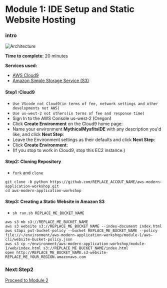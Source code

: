 # Module 1: IDE Setup and Static Website Hosting
### intro
![Architecture](/images/module-1/architecture-module-1.png)

**Time to complete:** 20 minutes

**Services used:**
* [AWS Cloud9](https://aws.amazon.com/cloud9/)
* [Amazon Simple Storage Service (S3)](https://aws.amazon.com/s3/)


#### Step1 :Cloud9
- `Use VScode not Cloud9(in terms of fee, network settings and other developments not AWS)`
- `Use us-west-2 not others(in terms of fee and response time)`
- Sign In to the AWS Console us-west-2 (Oregon)
- Click **Create Environment** on the Cloud9 home page:
- Name your environment **MythicalMysfitsIDE** with any description you'd like, and click **Next Step**:
- Leave the Environment settings as their defaults and click **Next Step**:
- Click **Create Environment**:
- (If you stop to work in Cloud9, stop this EC2 instance.)

#### Step2: Cloning Repository
- `fork` and `clone` 
```
git clone -b python https://github.com/REPLACE_ACCOUT_NAME/aws-modern-application-workshop.git
cd aws-modern-application-workshop
```

#### Step3: Creating a Static Website in Amazon S3
- `sh run.sh REPLACE_ME_BUCKET_NAME`
```
aws s3 mb s3://REPLACE_ME_BUCKET_NAME
aws s3 website s3://REPLACE_ME_BUCKET_NAME --index-document index.html
aws s3api put-bucket-policy --bucket REPLACE_ME_BUCKET_NAME --policy file://~/environment/aws-modern-application-workshop/module-1/aws-cli/website-bucket-policy.json
aws s3 cp ~/environment/aws-modern-application-workshop/module-1/web/index.html s3://REPLACE_ME_BUCKET_NAME/index.html
open http://REPLACE_ME_BUCKET_NAME.s3-website-REPLACE_ME_YOUR_REGION.amazonaws.com
```


### Next:Step2
[Proceed to Module 2](/module-2)


